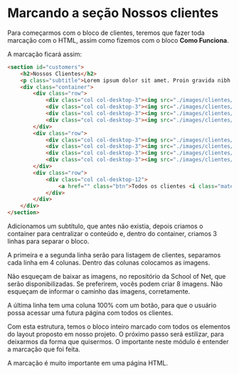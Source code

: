 # Marcando a seção Nossos clientes

Para começarmos com o bloco de clientes, teremos que fazer toda marcação com o HTML, assim como fizemos com o bloco **Como Funciona**.

A marcação ficará assim:

```html
<section id="customers">
    <h2>Nossos Clientes</h2>
    <p class="subtitle">Lorem ipsum dolor sit amet. Proin gravida nibh vel velit auctor aliquet</p>
    <div class="container">
        <div class="row">
            <div class="col col-desktop-3"><img src="./images/clientes/icon1.png" alt=""></div>
            <div class="col col-desktop-3"><img src="./images/clientes/icon2.png" alt=""></div>
            <div class="col col-desktop-3"><img src="./images/clientes/icon3.png" alt=""></div>
            <div class="col col-desktop-3"><img src="./images/clientes/icon4.png" alt=""></div>
        </div>
        <div class="row">
            <div class="col col-desktop-3"><img src="./images/clientes/icon5.png" alt=""></div>
            <div class="col col-desktop-3"><img src="./images/clientes/icon6.png" alt=""></div>
            <div class="col col-desktop-3"><img src="./images/clientes/icon7.png" alt=""></div>
            <div class="col col-desktop-3"><img src="./images/clientes/icon8.png" alt=""></div>
        </div>
        <div class="row">
            <div class="col col-desktop-12">
                <a href="" class="btn">Todos os clientes <i class="material-icons">arrow_forward</i></a>
            </div>
        </div>
    </div>
</section>
```

Adicionamos um subtítulo, que antes não existia, depois criamos o container para centralizar o conteúdo e, dentro do container, criamos 3 linhas para separar o bloco.

A primeira e a segunda linha serão para listagem de clientes, separamos cada linha em 4 colunas. Dentro das colunas colocamos as imagens.

Não esqueçam de baixar as imagens, no repositório da School of Net, que serão disponibilizadas. Se preferirem, vocês podem criar 8 imagens. Não esqueçam de informar o caminho das imagens, corretamente.

A última linha tem uma coluna 100% com um botão, para que o usuário possa acessar uma futura página com todos os clientes.

Com esta estrutura, temos o bloco inteiro marcado com todos os elementos do layout proposto em nosso projeto. O próximo passo será estilizar, para deixarmos da forma que quisermos. O importante neste módulo é entender a marcação que foi feita.

A marcação é muito importante em uma página HTML.
